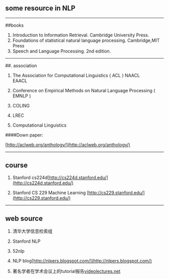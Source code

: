 ## some resource in NLP

-----
##books

1. Introduction to Information Retrieval. Cambridge University Press.
2. Foundations of statistical natural language processing. Cambridge,MIT Press
3. Speech and Language Processing. 2nd edition.


----
##. association

1. The Association for Computational Linguistics ( ACL )
     NAACL       
     EAACL   

2. Conference on Empirical Methods on Natural Language Processing  ( EMNLP ) 
    
3. COLING

4. LREC

5. Computational Linguistics

####Down paper: 

[http://aclweb.org/anthology/](http://aclweb.org/anthology/)

---
## course

1. Stanford cs224d[http://cs224d.stanford.edu/](http://cs224d.stanford.edu/)

2. Stanford CS 229 Machine Learning [http://cs229.stanford.edu/](http://cs229.stanford.edu/)

---
## web source

1. 清华大学信息检索组

2. Stanford NLP

3. 52nlp

4. NLP blog[http://nlpers.blogspot.com/](http://nlpers.blogspot.com/)

5. 著名学者在学术会议上的tutorial报告[videolectures.net](videolectures.net)
